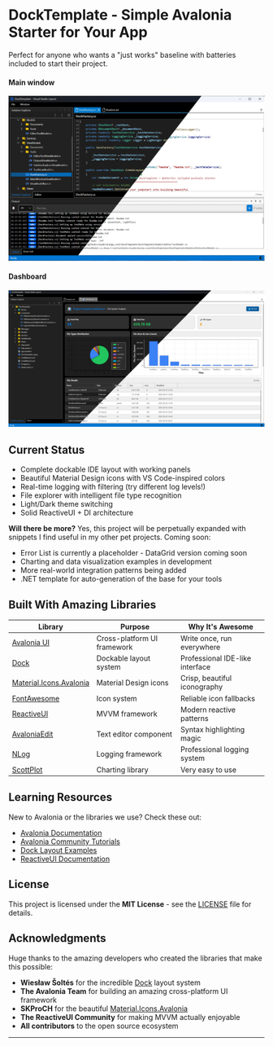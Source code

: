 # DockTemplate - Simple Avalonia Starter for Your App

Perfect for anyone who wants a "just works" baseline with batteries included to start their project. 

#### Main window

<img src="docs/img/dock_template_overview.png" alt="The App" />

#### Dashboard

<img src="docs/img/dashboard.png" alt="Dashboard" />


## Current Status

- Complete dockable IDE layout with working panels
- Beautiful Material Design icons with VS Code-inspired colors  
- Real-time logging with filtering (try different log levels!)
- File explorer with intelligent file type recognition
- Light/Dark theme switching
- Solid ReactiveUI + DI architecture

**Will there be more?**
Yes, this project will be perpetually expanded with snippets I find useful in my other pet projects. 
Coming soon:
- Error List is currently a placeholder - DataGrid version coming soon
- Charting and data visualization examples in development
- More real-world integration patterns being added
- .NET template for auto-generation of the base for your tools


## Built With Amazing Libraries

| Library | Purpose | Why It's Awesome |
|---------|---------|------------------|
| [Avalonia UI](https://avaloniaui.net/) | Cross-platform UI framework | Write once, run everywhere |
| [Dock](https://github.com/wieslawsoltes/Dock) | Dockable layout system | Professional IDE-like interface |
| [Material.Icons.Avalonia](https://github.com/SKProCH/Material.Icons.Avalonia) | Material Design icons | Crisp, beautiful iconography |
| [FontAwesome](https://fontawesome.com/) | Icon system | Reliable icon fallbacks |
| [ReactiveUI](https://reactiveui.net/) | MVVM framework | Modern reactive patterns |
| [AvaloniaEdit](https://github.com/AvaloniaUI/AvaloniaEdit) | Text editor component | Syntax highlighting magic |
| [NLog](https://nlog-project.org/) | Logging framework | Professional logging system | 
| [ScottPlot](https://github.com/ScottPlot/ScottPlot) | Charting library | Very easy to use  |



## Learning Resources

New to Avalonia or the libraries we use? Check these out:

- [Avalonia Documentation](https://docs.avaloniaui.net/)
- [Avalonia Community Tutorials](https://github.com/AvaloniaUI/Avalonia/wiki)
- [Dock Layout Examples](https://github.com/wieslawsoltes/Dock/tree/master/samples)
- [ReactiveUI Documentation](https://reactiveui.net/docs/)


## License

This project is licensed under the **MIT License** - see the [LICENSE](LICENSE) file for details.

## Acknowledgments

Huge thanks to the amazing developers who created the libraries that make this possible:

- **Wiesław Šoltés** for the incredible [Dock](https://github.com/wieslawsoltes/Dock) layout system
- **The Avalonia Team** for building an amazing cross-platform UI framework
- **SKProCH** for the beautiful [Material.Icons.Avalonia](https://github.com/SKProCH/Material.Icons.Avalonia)
- **The ReactiveUI Community** for making MVVM actually enjoyable
- **All contributors** to the open source ecosystem

---